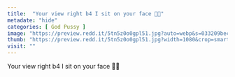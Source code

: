 ```yaml
---
title:  "Your view right b4 I sit on your face 🍑💦"
metadate: "hide"
categories: [ God Pussy ]
image: "https://preview.redd.it/5tn5z0o0gpl51.jpg?auto=webp&s=033209bec4243c8cb97b1c90a105505034a1e33f"
thumb: "https://preview.redd.it/5tn5z0o0gpl51.jpg?width=1080&crop=smart&auto=webp&s=bab6e3ade275772d30e916ef1b2cc2faee994e08"
visit: ""
---
```

Your view right b4 I sit on your face 🍑💦
